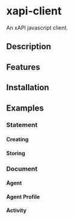 # xapi-client
An xAPI javascript client.

## Description

## Features

## Installation

## Examples
### Statement
#### Creating
#### Storing

### Document
#### Agent
#### Agent Profile
#### Activity
